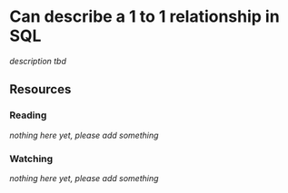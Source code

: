 # Can describe a 1 to 1 relationship in SQL
_description tbd_
## Resources
### Reading
_nothing here yet, please add something_
### Watching
_nothing here yet, please add something_
